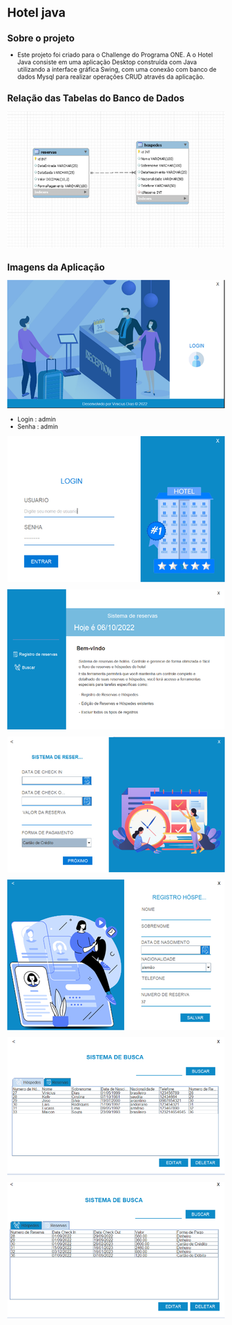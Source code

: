 # Hotel java

## Sobre o projeto

- Este projeto foi criado para o Challenge do Programa ONE. A o Hotel Java consiste em uma aplicação Desktop construída com Java utilizando a interface gráfica Swing, com uma conexão com banco de dados Mysql para realizar operações CRUD através da aplicação.


## Relação das Tabelas do Banco de Dados
![Banco de Dados](https://github.com/ViniciusDiasAmorim/ViniciusDiasAmorim/blob/main/src/hotelJavaIlustracoes/bancoDeDados.png)

## Imagens da Aplicação
![Menu Principal da Aplicaçao](https://github.com/ViniciusDiasAmorim/ViniciusDiasAmorim/blob/main/src/hotelJavaIlustracoes/01menuPrincipal.png)

* Login : admin
* Senha : admin

![Tela de Login da Aplicaçao](https://github.com/ViniciusDiasAmorim/ViniciusDiasAmorim/blob/main/src/hotelJavaIlustracoes/02telaLogin.png)

![Menu do Usuario](https://github.com/ViniciusDiasAmorim/ViniciusDiasAmorim/blob/main/src/hotelJavaIlustracoes/03menuUsuario.png)

![Registro das Reservas](https://github.com/ViniciusDiasAmorim/ViniciusDiasAmorim/blob/main/src/hotelJavaIlustracoes/04registraReserva.png)

![Registro das Reservas](https://github.com/ViniciusDiasAmorim/ViniciusDiasAmorim/blob/main/src/hotelJavaIlustracoes/05registraHospede.png)

![Sistema de Busca](https://github.com/ViniciusDiasAmorim/ViniciusDiasAmorim/blob/main/src/hotelJavaIlustracoes/07sistemaDeBusca.png)

![Sistema de Busca](https://github.com/ViniciusDiasAmorim/ViniciusDiasAmorim/blob/main/src/hotelJavaIlustracoes/08sistemaDeBuscaReserva.png)






